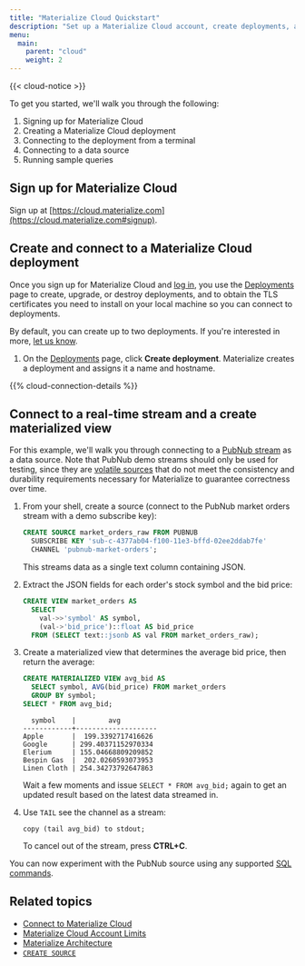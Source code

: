 ```yaml
---
title: "Materialize Cloud Quickstart"
description: "Set up a Materialize Cloud account, create deployments, and connect to data sources."
menu:
  main:
    parent: "cloud"
    weight: 2
---
```


{{< cloud-notice >}}


To get you started, we'll walk you through the following:

1. Signing up for Materialize Cloud
2. Creating a Materialize Cloud deployment
3. Connecting to the deployment from a terminal
4. Connecting to a data source
5. Running sample queries

## Sign up for Materialize Cloud

Sign up at [https://cloud.materialize.com](https://cloud.materialize.com#signup).

## Create and connect to a Materialize Cloud deployment

Once you sign up for Materialize Cloud and [log in](https://cloud.materialize.com), you use the [Deployments](https::/cloud.materialize.com/deployments) page to create, upgrade, or destroy deployments, and to obtain the TLS certificates you need to install on your local machine so you can connect to deployments.

By default, you can create up to two deployments. If you're interested in more, [let us know](../support).

1. On the [Deployments](https::/cloud.materialize.com/deployments) page, click **Create deployment**. Materialize creates a deployment and assigns it a name and hostname.

{{% cloud-connection-details %}}

## Connect to a real-time stream and a create materialized view

For this example, we'll walk you through connecting to a [PubNub stream](https://www.pubnub.com/developers/realtime-data-streams/) as a data source. Note that PubNub demo streams should only be used for testing, since they are [volatile sources](/overview/volatility) that do not meet the consistency and durability requirements necessary for Materialize to guarantee correctness over time.

1. From your shell, create a source (connect to the PubNub market orders stream with a demo subscribe key):

    ```sql
    CREATE SOURCE market_orders_raw FROM PUBNUB
      SUBSCRIBE KEY 'sub-c-4377ab04-f100-11e3-bffd-02ee2ddab7fe'
      CHANNEL 'pubnub-market-orders';
    ```

    This streams data as a single text column containing JSON.
2. Extract the JSON fields for each order's stock symbol and the bid price:

    ```sql
    CREATE VIEW market_orders AS
      SELECT
        val->>'symbol' AS symbol,
        (val->'bid_price')::float AS bid_price
      FROM (SELECT text::jsonb AS val FROM market_orders_raw);
    ```
3. Create a materialized view that determines the average bid price, then return the average:

    ```sql
    CREATE MATERIALIZED VIEW avg_bid AS
      SELECT symbol, AVG(bid_price) FROM market_orders
      GROUP BY symbol;
    SELECT * FROM avg_bid;
    ```
    ```
      symbol    |        avg
    ------------+--------------------
    Apple       |  199.3392717416626
    Google      | 299.40371152970334
    Elerium     | 155.04668809209852
    Bespin Gas  |  202.0260593073953
    Linen Cloth | 254.34273792647863
    ```
    Wait a few moments and issue `SELECT * FROM avg_bid;` again to get an updated result based on the latest data streamed in.

4. Use `TAIL` see the channel as a stream:
    ```
    copy (tail avg_bid) to stdout;
    ```
    To cancel out of the stream, press **CTRL+C**.

You can now experiment with the PubNub source using any supported [SQL commands](/sql/).

## Related topics

* [Connect to Materialize Cloud](../connect-to-materialize-cloud)
* [Materialize Cloud Account Limits](../account-limits)
* [Materialize Architecture](../../overview/architecture)
* [`CREATE SOURCE`](../../sql/create-source)
